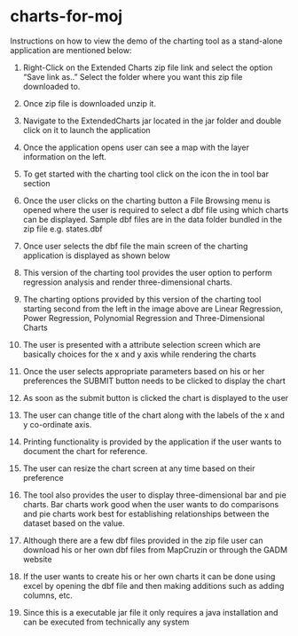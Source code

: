 # charts-for-moj

Instructions on how to view the demo of the charting tool as a stand-alone application are mentioned below:
1.	Right-Click on the Extended Charts zip file link and select the option “Save link as..” Select the folder where you want this zip file downloaded to.
2.	Once zip file is downloaded unzip it.
3.	Navigate to the ExtendedCharts jar located in the jar folder and double click on it to launch the application
4.	Once the application opens user can see a map with the layer information on the left.
5.	To get started with the charting tool click on the   icon the in tool bar section
6.	Once the user clicks on the charting button a File Browsing menu is opened where the user is required to select a dbf file using which charts can be displayed. Sample dbf files are in the data folder bundled in the zip file e.g. states.dbf
7.	Once user selects the dbf file the main screen of the charting application is displayed as shown below
 
8.	This version of the charting tool provides the user option to perform regression analysis and render three-dimensional charts.
9.	The charting options provided by this version of the charting tool starting second from the left in the image above are Linear Regression, Power Regression, Polynomial Regression and Three-Dimensional Charts
10.	The user is presented with a attribute selection screen which are basically choices for the x and y axis while rendering the charts
11.	Once the user selects appropriate parameters based on his or her preferences the SUBMIT button needs to be clicked to display the chart
12.	As soon as the submit button is clicked the chart is displayed to the user
 
13.	The user can change title of the chart along with the labels of the x and y co-ordinate axis.
14.	Printing functionality is provided by the application if the user wants to document the chart for reference.
15.	The user can resize the chart screen at any time based on their preference
16.	 The tool also provides the user to display three-dimensional bar and pie charts. Bar charts work good when the user wants to do comparisons and pie charts work best for establishing relationships between the dataset based on the value.
 
17.	Although there are a few dbf files provided in the zip file user can download his or her own dbf files from MapCruzin or through the GADM website
18.	If the user wants to create his or her own charts it can be done using excel by opening the dbf file and then making additions such as adding columns, etc.
19.	Since this is a executable jar file it only requires a java installation and can be executed from technically any system
